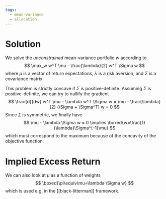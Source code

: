 ```yaml
---
tags:
  - mean-variance
  - allocation
---
```

# Solution
We solve the *unconstrained* mean-variance portfolio $w$ according to
$$
\max_w w^T \mu - \frac{\lambda}{2} w^T \Sigma w
$$
where $\mu$ is a vector of return expectations, $\lambda$ is a risk aversion, and
$\Sigma$ is a covariance matrix.

This problem is strictly concave if $\Sigma$ is positive-definite. 
Assuming $\Sigma$ is positive-definite, we can try to nullify the gradient
$$
\frac{d}{dw} w^T \mu - \lambda w^T \Sigma w = \mu - \frac{\lambda}{2} (\Sigma + \Sigma^T) w = 0
$$
Since $\Sigma$ is symmetric, we finally have
$$
\mu - \lambda \Sigma w = 0 \implies \boxed{w=\frac{1}{\lambda}\Sigma^{-1}\mu}
$$
which must correspond to the maximum because of the concavity of the objective function.
# Implied Excess Return

We can also look at $\mu$ as a function of weights
$$
\boxed{\pi\equiv\mu=\lambda \Sigma w}
$$
which is used e.g. in the [[black-litterman]] framework.